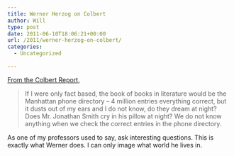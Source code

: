 ```yaml
---
title: Werner Herzog on Colbert
author: Will
type: post
date: 2011-06-10T18:06:21+00:00
url: /2011/werner-herzog-on-colbert/
categories:
  - Uncategorized

---
```

[From the Colbert Report,][1]

> If I were only fact based, the book of books in literature would be the Manhattan phone directory – 4 million entries everything correct, but it dusts out of my ears and I do not know, do they dream at night? Does Mr. Jonathan Smith cry in his pillow at night? We do not know anything when we check the correct entries in the phone directory.

As one of my professors used to say, ask interesting questions. This is exactly what Werner does. I can only image what world he lives in.

 [1]: http://www.colbertnation.com/the-colbert-report-videos/388586/june-06-2011/werner-herzog